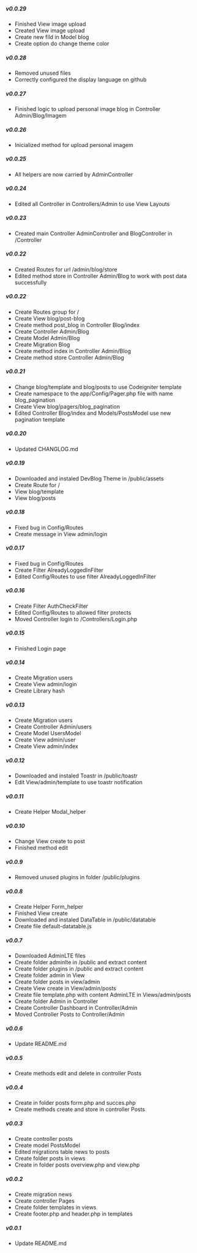 ##### v0.0.29
- Finished View image upload
- Created View image upload
- Create new fild in Model blog
- Create option do change theme color
##### v0.0.28
- Removed unused files
- Correctly configured the display language on github
##### v0.0.27
- Finished logic to upload personal image blog in Controller Admin/Blog/Imagem
##### v0.0.26
- Inicialized method for upload personal imagem
##### v0.0.25
- All helpers are now carried by AdminController
##### v0.0.24
- Edited all Controller in Controllers/Admin to use View Layouts
##### v0.0.23
- Created main Controller AdminController and BlogController in /Controller
##### v0.0.22
- Created Routes for url /admin/blog/store
- Edited method store in Controller Admin/Blog to work with post data successfully
##### v0.0.22
- Create Routes group for /
- Create View blog/post-blog
- Create method post_blog in Controller Blog/index
- Create Controller Admin/Blog
- Create Model Admin/Blog
- Create Migration Blog
- Create method index in Controller Admin/Blog
- Create method store Controller Admin/Blog
##### v0.0.21
- Change blog/template and blog/posts to use Codeigniter template
- Create namespace to the app/Config/Pager.php file with name blog_pagination
- Create View blog/pagers/blog_pagination
- Edited Controller Blog/index and Models/PostsModel use new pagination template
##### v0.0.20
- Updated CHANGLOG.md
##### v0.0.19
- Downloaded and instaled DevBlog Theme in /public/assets
- Create Route for /
- View blog/template
- View blog/posts
##### v0.0.18
- Fixed bug in Config/Routes
- Create message in View admin/login
##### v0.0.17
- Fixed bug in Config/Routes
- Create Filter AlreadyLoggedInFilter
- Edited Config/Routes to use filter AlreadyLoggedInFilter
##### v0.0.16
- Create Filter AuthCheckFilter
- Edited Config/Routes to allowed filter protects
- Moved Controller login to /Controllers/Login.php
##### v0.0.15
- Finished Login page
##### v0.0.14
- Create Migration users
- Create View admin/login
- Create Library hash
##### v0.0.13
- Create Migration users
- Create Controller Admin/users
- Create Model UsersModel
- Create View admin/user
- Create View admin/index
##### v0.0.12
- Downloaded and instaled Toastr in /public/toastr
- Edit View/admin/template to use toastr notification
##### v0.0.11
- Create Helper Modal_helper
##### v0.0.10
- Change View create to post
- Finished method edit
##### v0.0.9
- Removed unused plugins in folder /public/plugins
##### v0.0.8
- Create Helper Form_helper
- Finished View create
- Downloaded and instaled DataTable in /public/datatable
- Create file default-datatable.js
##### v0.0.7
- Downloaded AdminLTE files
- Create folder adminlte in /public and extract content
- Create folder plugins in /public and extract content
- Create folder admin in View
- Create folder posts in view/admin
- Create View create in View/admin/posts
- Create file template.php with content AdminLTE in Views/admin/posts
- Create folder Admin in Controller
- Create Controller Dashboard in Controller/Admin
- Moved Controller Posts to Controller/Admin
##### v0.0.6
- Update README.md
##### v0.0.5
- Create methods edit and delete in controller Posts
##### v0.0.4
- Create in folder posts form.php and succes.php
- Create methods create and store in controller Posts
##### v0.0.3
- Create controller posts
- Create model PostsModel
- Edited migrations table news to posts
- Create folder posts in views
- Create in folder posts overview.php and view.php
##### v0.0.2
- Create migration news
- Create controller Pages
- Create folder templates in views
- Create footer.php and header.php in templates
##### v0.0.1
- Update README.md
